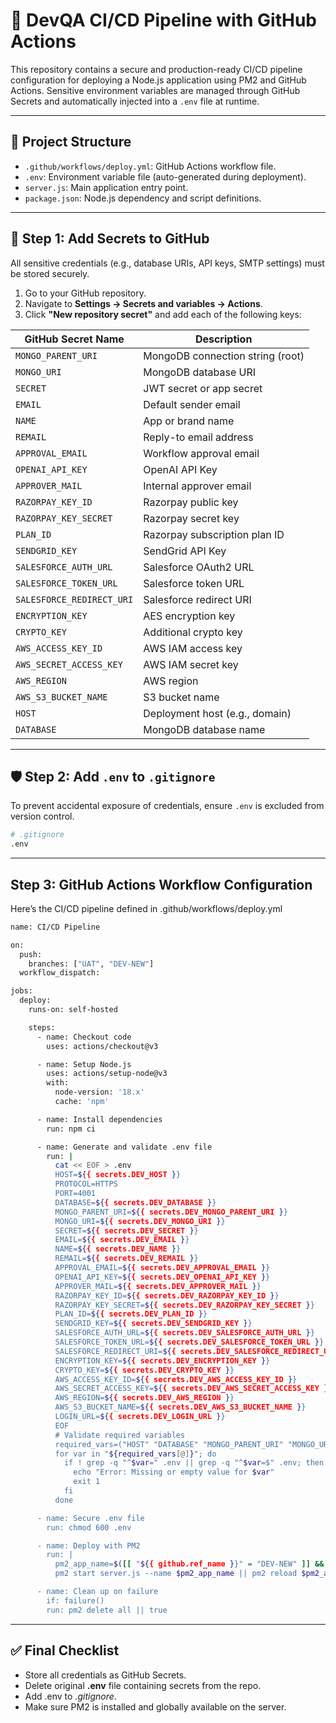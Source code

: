 # 🚀 DevQA CI/CD Pipeline with GitHub Actions

This repository contains a secure and production-ready CI/CD pipeline configuration for deploying a Node.js application using PM2 and GitHub Actions. Sensitive environment variables are managed through GitHub Secrets and automatically injected into a `.env` file at runtime.

---

## 📁 Project Structure

- `.github/workflows/deploy.yml`: GitHub Actions workflow file.
- `.env`: Environment variable file (auto-generated during deployment).
- `server.js`: Main application entry point.
- `package.json`: Node.js dependency and script definitions.

---

## 🔐 Step 1: Add Secrets to GitHub

All sensitive credentials (e.g., database URIs, API keys, SMTP settings) must be stored securely.

1. Go to your GitHub repository.
2. Navigate to **Settings → Secrets and variables → Actions**.
3. Click **"New repository secret"** and add each of the following keys:

| GitHub Secret Name               | Description                      |
|----------------------------------|----------------------------------|
| `MONGO_PARENT_URI`              | MongoDB connection string (root) |
| `MONGO_URI`                     | MongoDB database URI             |
| `SECRET`                        | JWT secret or app secret         |
| `EMAIL`                         | Default sender email             |
| `NAME`                          | App or brand name                |
| `REMAIL`                        | Reply-to email address           |
| `APPROVAL_EMAIL`                | Workflow approval email          |
| `OPENAI_API_KEY`                | OpenAI API Key                   |
| `APPROVER_MAIL`                 | Internal approver email          |
| `RAZORPAY_KEY_ID`               | Razorpay public key              |
| `RAZORPAY_KEY_SECRET`           | Razorpay secret key              |
| `PLAN_ID`                       | Razorpay subscription plan ID    |
| `SENDGRID_KEY`                  | SendGrid API Key                 |
| `SALESFORCE_AUTH_URL`           | Salesforce OAuth2 URL            |
| `SALESFORCE_TOKEN_URL`          | Salesforce token URL             |
| `SALESFORCE_REDIRECT_URI`       | Salesforce redirect URI          |
| `ENCRYPTION_KEY`                | AES encryption key               |
| `CRYPTO_KEY`                    | Additional crypto key            |
| `AWS_ACCESS_KEY_ID`             | AWS IAM access key               |
| `AWS_SECRET_ACCESS_KEY`         | AWS IAM secret key               |
| `AWS_REGION`                    | AWS region                       |
| `AWS_S3_BUCKET_NAME`            | S3 bucket name                   |
| `HOST`                          | Deployment host (e.g., domain)   |
| `DATABASE`                      | MongoDB database name            |

---

## 🛡️ Step 2: Add `.env` to `.gitignore`

To prevent accidental exposure of credentials, ensure `.env` is excluded from version control.

```bash
# .gitignore
.env
```
---

## Step 3: GitHub Actions Workflow Configuration

Here’s the CI/CD pipeline defined in .github/workflows/deploy.yml

```bash
name: CI/CD Pipeline

on:
  push:
    branches: ["UAT", "DEV-NEW"]
  workflow_dispatch:

jobs:
  deploy:
    runs-on: self-hosted

    steps:
      - name: Checkout code
        uses: actions/checkout@v3

      - name: Setup Node.js
        uses: actions/setup-node@v3
        with:
          node-version: '18.x'
          cache: 'npm'

      - name: Install dependencies
        run: npm ci

      - name: Generate and validate .env file
        run: |
          cat << EOF > .env
          HOST=${{ secrets.DEV_HOST }}
          PROTOCOL=HTTPS
          PORT=4001
          DATABASE=${{ secrets.DEV_DATABASE }}
          MONGO_PARENT_URI=${{ secrets.DEV_MONGO_PARENT_URI }}
          MONGO_URI=${{ secrets.DEV_MONGO_URI }}
          SECRET=${{ secrets.DEV_SECRET }}
          EMAIL=${{ secrets.DEV_EMAIL }}
          NAME=${{ secrets.DEV_NAME }}
          REMAIL=${{ secrets.DEV_REMAIL }}
          APPROVAL_EMAIL=${{ secrets.DEV_APPROVAL_EMAIL }}
          OPENAI_API_KEY=${{ secrets.DEV_OPENAI_API_KEY }}
          APPROVER_MAIL=${{ secrets.DEV_APPROVER_MAIL }}
          RAZORPAY_KEY_ID=${{ secrets.DEV_RAZORPAY_KEY_ID }}
          RAZORPAY_KEY_SECRET=${{ secrets.DEV_RAZORPAY_KEY_SECRET }}
          PLAN_ID=${{ secrets.DEV_PLAN_ID }}
          SENDGRID_KEY=${{ secrets.DEV_SENDGRID_KEY }}
          SALESFORCE_AUTH_URL=${{ secrets.DEV_SALESFORCE_AUTH_URL }}
          SALESFORCE_TOKEN_URL=${{ secrets.DEV_SALESFORCE_TOKEN_URL }}
          SALESFORCE_REDIRECT_URI=${{ secrets.DEV_SALESFORCE_REDIRECT_URI }}
          ENCRYPTION_KEY=${{ secrets.DEV_ENCRYPTION_KEY }}
          CRYPTO_KEY=${{ secrets.DEV_CRYPTO_KEY }}
          AWS_ACCESS_KEY_ID=${{ secrets.DEV_AWS_ACCESS_KEY_ID }}
          AWS_SECRET_ACCESS_KEY=${{ secrets.DEV_AWS_SECRET_ACCESS_KEY }}
          AWS_REGION=${{ secrets.DEV_AWS_REGION }}
          AWS_S3_BUCKET_NAME=${{ secrets.DEV_AWS_S3_BUCKET_NAME }}
          LOGIN_URL=${{ secrets.DEV_LOGIN_URL }}
          EOF
          # Validate required variables
          required_vars=("HOST" "DATABASE" "MONGO_PARENT_URI" "MONGO_URI" "SECRET" "EMAIL" "NAME" "REMAIL" "APPROVAL_EMAIL" "OPENAI_API_KEY" "APPROVER_MAIL" "RAZORPAY_KEY_ID" "RAZORPAY_KEY_SECRET" "PLAN_ID" "SENDGRID_KEY" "SALESFORCE_AUTH_URL" "SALESFORCE_TOKEN_URL" "SALESFORCE_REDIRECT_URI" "ENCRYPTION_KEY" "CRYPTO_KEY" "AWS_ACCESS_KEY_ID" "AWS_SECRET_ACCESS_KEY" "AWS_REGION" "AWS_S3_BUCKET_NAME" "LOGIN_URL")
          for var in "${required_vars[@]}"; do
            if ! grep -q "^$var=" .env || grep -q "^$var=$" .env; then
              echo "Error: Missing or empty value for $var"
              exit 1
            fi
          done

      - name: Secure .env file
        run: chmod 600 .env

      - name: Deploy with PM2
        run: |
          pm2_app_name=$([[ "${{ github.ref_name }}" = "DEV-NEW" ]] && echo "dddevnew" || echo "ddprod")
          pm2 start server.js --name $pm2_app_name || pm2 reload $pm2_app_name

      - name: Clean up on failure
        if: failure()
        run: pm2 delete all || true
```
---
## ✅ Final Checklist

-  Store all credentials as GitHub Secrets.
-  Delete original **.env** file containing secrets from the repo.
-   Add .env to *.gitignore*.
-  Make sure PM2 is installed and globally available on the server.